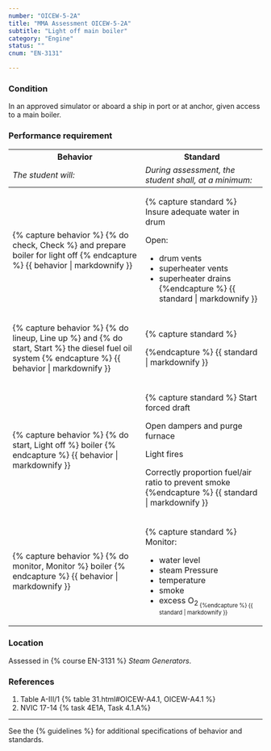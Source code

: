 ```yaml
---
number: "OICEW-5-2A"
title: "MMA Assessment OICEW-5-2A"
subtitle: "Light off main boiler"
category: "Engine"
status: ""
cnum: "EN-3131"

---
```

### Condition

In an approved simulator or aboard a ship in port or at anchor, given access to a main boiler.

### Performance requirement 

<table width='100%' class='Guidelines'>
 <thead>
 <tr>
     <th class='thirty'>Behavior</th>
     <th class='seventy'>Standard</th>
 </tr>
 <tr>
     <td><em>The student will:</em></td>
     <td><em>During assessment, the student shall, at a minimum:</em></td>
 </tr>
 </thead>
 <tbody>
 

<tr><td>

{% capture behavior %}
{% do check, Check %} and prepare boiler for light off
{% endcapture %}
{{ behavior | markdownify }}

</td><td>

{% capture standard %}
Insure adequate water in drum

Open:

  * drum vents
  * superheater vents
  * superheater drains
{%endcapture %}
{{ standard | markdownify }}

</td></tr>



<tr><td>

{% capture behavior %}
{% do lineup, Line up %} and {% do start, Start %} the diesel fuel oil system
{% endcapture %}
{{ behavior | markdownify }}

</td><td>

{% capture standard %}

{%endcapture %}
{{ standard | markdownify }}

</td></tr>



<tr><td>

{% capture behavior %}
{% do start, Light off %} boiler
{% endcapture %}
{{ behavior | markdownify }}

</td><td>

{% capture standard %}
Start forced draft

Open dampers and purge furnace

Light fires

Correctly proportion fuel/air ratio to prevent smoke
{%endcapture %}
{{ standard | markdownify }}

</td></tr>



<tr><td>

{% capture behavior %}
{% do monitor, Monitor %} boiler
{% endcapture %}
{{ behavior | markdownify }}

</td><td>

{% capture standard %}
Monitor:

  * water level
  * steam Pressure
  * temperature
  * smoke
  * excess O<sub>2<sub>
{%endcapture %}
{{ standard | markdownify }}

</td></tr>



 </tbody>
 </table>

### Location

Assessed in  {% course  EN-3131 %}  *Steam Generators*.

### References

1.  Table A-III/1 {% table 31.html#OICEW-A4.1, OICEW-A4.1 %}
1.  NVIC 17-14 {% task 4E1A, Task 4.1.A%}

***



See the {% guidelines %} for additional specifications of behavior and standards.